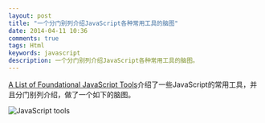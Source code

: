 ```yaml
---
layout: post
title: "一个分门别列介绍JavaScript各种常用工具的脑图"
date: 2014-04-11 10:36
comments: true
tags: Html
keywords: javascript
description: 一个分门别列介绍JavaScript各种常用工具的脑图。
---
```

[A List of Foundational JavaScript Tools](https://github.com/codefellows/jstools)介绍了一些JavaScript的常用工具，并且分门别列介绍，做了一个如下的脑图。

![JavaScript tools](https://github.com/codefellows/jstools/raw/master/JavaScriptTools.png)
